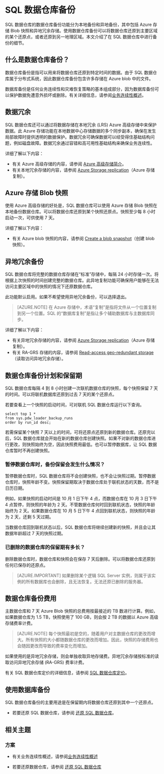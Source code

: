 <properties
   pageTitle="SQL 数据仓库备份 | Azure"
   description="了解 SQL 数据仓库的内置数据库备份，该功能可以将 Azure SQL 数据仓库还原到某个还原点或另一地理区域。"
   services="sql-data-warehouse"
   documentationCenter=""
   authors="lakshmi1812"
   manager="barbkess"
   editor="monicar"/>  


<tags
   ms.service="sql-data-warehouse"
   ms.devlang="NA"
   ms.topic="article"
   ms.tgt_pltfrm="NA"
   ms.workload="NA"
   ms.date="10/06/2016"
   wacn.date="10/31/2016"
   ms.author="lakshmir;barbkess"/>  


# SQL 数据仓库备份

SQL 数据仓库的数据仓库备份功能分为本地备份和异地备份，其中包括 Azure 存储 Blob 快照和异地冗余存储。使用数据仓库备份可以将数据仓库还原到主要区域的某个还原点，或者还原到另一地理区域。本文介绍了在 SQL 数据仓库中进行备份的细节。

## 什么是数据仓库备份？

数据仓库备份是指可以用来将数据仓库还原到特定时间的数据。由于 SQL 数据仓库属于分布式系统，因此数据仓库备份包含许多存储在 Azure blob 中的文件。

数据库备份是任何业务连续性和灾难恢复策略的基本组成部分，因为数据库备份可以保护数据免遭意外损坏或删除。有关详细信息，请参阅[业务连续性概述](/documentation/articles/sql-database-business-continuity/)。

## 数据冗余

SQL 数据仓库还可以通过将数据存储在本地冗余 (LRS) Azure 高级存储中来保护数据。此 Azure 存储功能在本地数据中心存储数据的多个同步副本，确保在发生局部故障时提供透明的数据保护。数据冗余可确保数据可以经受得住基础结构问题，例如磁盘故障。数据冗余通过容错和高可用性基础结构来确保业务连续性。

详细了解以下内容：

- 有关 Azure 高级存储的内容，请参阅 [Azure 高级存储简介](/documentation/articles/storage-premium-storage/)。
- 有关本地冗余存储的内容，请参阅 [Azure Storage replication](/documentation/articles/storage-redundancy/)（Azure 存储复制）。


## Azure 存储 Blob 快照

使用 Azure 高级存储的好处是，SQL 数据仓库可以使用 Azure 存储 Blob 快照在本地备份数据仓库。可以将数据仓库还原到某个快照还原点。快照至少每 8 小时启动一次，可供使用 7 天。

详细了解以下内容：

- 有关 Azure blob 快照的内容，请参阅 [Create a blob snapshot](/documentation/articles/storage-blob-snapshots/)（创建 blob 快照）。


## 异地冗余备份

SQL 数据仓库将完整的数据仓库存储在“标准”存储中，每隔 24 小时存储一次。将根据上次快照的时间创建完整的数据仓库。此异地复制功能可确保用户能够在无法访问主要区域中的快照的情况下还原数据仓库。

此功能默认启用。如果不希望使用异地冗余备份，可以选择退出。

>[AZURE.NOTE] 在 Azure 存储中，术语“复制”是指将文件从一个位置复制到另一个位置。SQL 的“数据库复制”是指让多个辅助数据库与主数据库同步。

详细了解以下内容：
- 有关异地冗余存储的内容，请参阅 [Azure Storage replication](/documentation/articles/storage-redundancy/)（Azure 存储复制）。
- 有关 RA-GRS 存储的内容，请参阅 [Read-access geo-redundant storage](/documentation/articles/storage-redundancy/#read-access-geo-redundant-storage)（读取访问异地冗余存储）。

## 数据仓库备份计划和保留期

SQL 数据仓库每隔 4 到 8 小时创建一次联机数据仓库的快照，每个快照保留 7 天的时间。可以将联机数据库还原到过去 7 天的某个还原点。

若要查看上一个快照的启动时间，可对联机 SQL 数据仓库运行以下查询。


    select top 1 *
    from sys.pdw_loader_backup_runs 
    order by run_id desc;


若需保留某个快照 7 天以上的时间，可将还原点还原到新的数据仓库。还原完以后，SQL 数据仓库就会开始在新的数据仓库创建快照。如果不对新的数据仓库进行更改，则快照始终为空，因此快照费用最低。也可以暂停数据库，让 SQL 数据仓库暂时不再创建快照。


### 暂停数据仓库时，备份保留会发生什么情况？

暂停数据仓库时，SQL 数据仓库将不会创建快照，也不会让快照过期。暂停数据仓库时，快照年龄不变。快照保留期取决于数据仓库处于联机状态的天数，而不是日历日期。

例如，如果快照的启动时间是 10 月 1 日下午 4 点，而数据仓库在 10 月 3 日下午 4 点暂停，则快照的年龄为 2 天。不管数据仓库何时回到联机状态，快照的年龄始终为 2 天。如果数据仓库在 10 月 5 日下午 4 点回到联机状态，则快照的年龄为 2 天，还剩 5 天过期。

当数据仓库回到联机状态以后，SQL 数据仓库将继续创建新的快照，并且会让其数据年龄超过 7 天的快照过期。

### 已删除的数据仓库的保留期有多长？
删除数据仓库时，数据仓库和快照会在保存 7 天后删除。可以将数据仓库还原到任何已保存的还原点。

> [AZURE.IMPORTANT] 如果删除某个逻辑 SQL Server 实例，则属于该实例的所有数据库也会删除，且无法恢复。无法还原已删除的服务器。

## 数据仓库备份费用

主数据仓库和 7 天 Azure Blob 快照的总费用按最接近的 TB 数进行计算。例如，如果数据仓库为 1.5 TB，快照使用了 100 GB，则会按 2 TB 的数据以 Azure 高级存储费率计费。

>[AZURE.NOTE] 每个快照最初是空的，随着用户对主数据仓库的更改而增大。所有快照的大小都随数据仓库的更改而增加。因此，快照的存储费用也会随因更改而导致的费率变化而增加。

如果使用的是异地冗余存储，则会单独收取异地存储费。异地冗余存储按标准的读取访问异地冗余存储 (RA-GRS) 费率计费。

有关 SQL 数据仓库定价的详细信息，请参阅 [SQL 数据仓库定价](/pricing/details/sql-data-warehouse/)。

## 使用数据库备份

SQL 数据仓库备份的主要用途是在保留期内将数据仓库还原到其中一个还原点。

- 若要还原 SQL 数据仓库，请参阅 [还原 SQL 数据仓库](/documentation/articles/sql-data-warehouse-restore-database-overview/)。


## 相关主题

### 方案

- 有关业务连续性概述，请参阅[业务连续性概述](/documentation/articles/sql-database-business-continuity/)


<!-- ### Tasks -->


- 若要还原数据仓库，请参阅 [还原 SQL 数据仓库](/documentation/articles/sql-data-warehouse-restore-database-overview/)

<!-- ### Tutorials -->

<!---HONumber=Mooncake_1024_2016-->